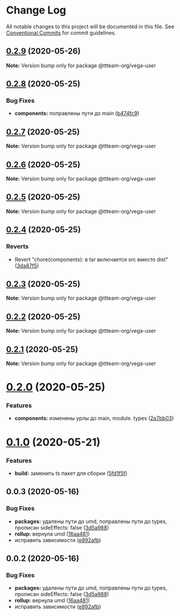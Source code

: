 # Change Log

All notable changes to this project will be documented in this file.
See [Conventional Commits](https://conventionalcommits.org) for commit guidelines.

## [0.2.9](https://github.com/ttteam-org/ttteam-vega-ui/compare/@ttteam-org/vega-user@0.1.0...@ttteam-org/vega-user@0.2.9) (2020-05-26)

**Note:** Version bump only for package @ttteam-org/vega-user





## [0.2.8](https://github.com/ttteam-org/ttteam-vega-ui/compare/@ttteam-org/vega-user@0.2.7...@ttteam-org/vega-user@0.2.8) (2020-05-25)


### Bug Fixes

* **components:** поправлены пути до main ([b474fc9](https://github.com/ttteam-org/ttteam-vega-ui/commit/b474fc94fd90b0d4dd791935251d21d8541b77f9))





## [0.2.7](https://github.com/ttteam-org/ttteam-vega-ui/compare/@ttteam-org/vega-user@0.2.6...@ttteam-org/vega-user@0.2.7) (2020-05-25)

**Note:** Version bump only for package @ttteam-org/vega-user





## [0.2.6](https://github.com/ttteam-org/ttteam-vega-ui/compare/@ttteam-org/vega-user@0.2.5...@ttteam-org/vega-user@0.2.6) (2020-05-25)

**Note:** Version bump only for package @ttteam-org/vega-user





## [0.2.5](https://github.com/ttteam-org/ttteam-vega-ui/compare/@ttteam-org/vega-user@0.2.4...@ttteam-org/vega-user@0.2.5) (2020-05-25)

**Note:** Version bump only for package @ttteam-org/vega-user





## [0.2.4](https://github.com/ttteam-org/ttteam-vega-ui/compare/@ttteam-org/vega-user@0.2.3...@ttteam-org/vega-user@0.2.4) (2020-05-25)


### Reverts

* Revert "chore(components): в tar включается src вместо dist" ([3da87f5](https://github.com/ttteam-org/ttteam-vega-ui/commit/3da87f523e514c40c18815a6f2e44a6dbdd502b7))





## [0.2.3](https://github.com/ttteam-org/ttteam-vega-ui/compare/@ttteam-org/vega-user@0.2.1...@ttteam-org/vega-user@0.2.3) (2020-05-25)

**Note:** Version bump only for package @ttteam-org/vega-user





## [0.2.2](https://github.com/ttteam-org/ttteam-vega-ui/compare/@ttteam-org/vega-user@0.2.1...@ttteam-org/vega-user@0.2.2) (2020-05-25)

**Note:** Version bump only for package @ttteam-org/vega-user





## [0.2.1](https://github.com/ttteam-org/ttteam-vega-ui/compare/@ttteam-org/vega-user@0.2.0...@ttteam-org/vega-user@0.2.1) (2020-05-25)

**Note:** Version bump only for package @ttteam-org/vega-user





# [0.2.0](https://github.com/ttteam-org/ttteam-vega-ui/compare/@ttteam-org/vega-user@0.1.0...@ttteam-org/vega-user@0.2.0) (2020-05-25)


### Features

* **components:** изменены урлы до main, module. types ([2a7bb03](https://github.com/ttteam-org/ttteam-vega-ui/commit/2a7bb0354a083e034a49ed7e3709283dec0b7381))





# [0.1.0](https://github.com/ttteam-org/ttteam-vega-ui/compare/@ttteam-org/vega-user@0.0.2...@ttteam-org/vega-user@0.1.0) (2020-05-21)


### Features

* **build:** заменить ts пакет для сборки ([5fd1f5f](https://github.com/ttteam-org/ttteam-vega-ui/commit/5fd1f5fcd66e4c7cd83b623b63c3fe49f1001d88))





## 0.0.3 (2020-05-16)

### Bug Fixes

- **packages:** удалены пути до umd, поправлены пути до types, прописан sideEffects: false ([3d5a988](https://github.com/gpn-prototypes/vega-ui/commit/3d5a98871aece5d6c79be112e2e60ecd0529694e))
- **rollup:** вернула umd ([16aa481](https://github.com/gpn-prototypes/vega-ui/commit/16aa48132ca6c3934b3b12aa079f8645a0efc89b))
- исправить зависимости ([e892afb](https://github.com/gpn-prototypes/vega-ui/commit/e892afb5368b7ed2c6bdd4c77e08917e033f75ed))

## 0.0.2 (2020-05-16)

### Bug Fixes

- **packages:** удалены пути до umd, поправлены пути до types, прописан sideEffects: false ([3d5a988](https://github.com/gpn-prototypes/vega-ui/commit/3d5a98871aece5d6c79be112e2e60ecd0529694e))
- **rollup:** вернула umd ([16aa481](https://github.com/gpn-prototypes/vega-ui/commit/16aa48132ca6c3934b3b12aa079f8645a0efc89b))
- исправить зависимости ([e892afb](https://github.com/gpn-prototypes/vega-ui/commit/e892afb5368b7ed2c6bdd4c77e08917e033f75ed))
